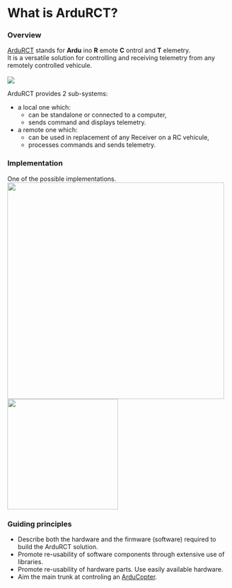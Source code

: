# What is ArduRCT? #

### Overview ###
[ArduRCT](http://ardurct.googlecode.com/svn/images/ArduRCT_concept.png) stands for **Ardu** ino **R** emote **C** ontrol and **T** elemetry.<br> It is a versatile solution for controlling and receiving telemetry from any remotely controlled vehicule.<br>
<br>
<img src='http://ardurct.googlecode.com/svn/images/ArduRCT_overview.png' />

ArduRCT provides 2 sub-systems:<br>
<ul><li>a local one which:<br>
<ul><li>can be standalone or connected to a computer,<br>
</li><li>sends command and displays telemetry.<br>
</li></ul></li><li>a remote one which:<br>
<ul><li>can be used in replacement of any Receiver on a RC vehicule,<br>
</li><li>processes commands and sends telemetry.</li></ul></li></ul>

<h3>Implementation</h3>
One of the possible implementations.<br>
<a href='http://ardurct.googlecode.com/svn/images/ArduRC.png'>
<img src='http://ardurct.googlecode.com/svn/images/ArduRC.png' width='490'><a>
<a href='http://ardurct.googlecode.com/svn/images/Remotuino.png'>
<img src='http://ardurct.googlecode.com/svn/images/Remotuino.png' width='250'><a>

<h3>Guiding principles</h3>
<ul><li>Describe both the hardware and the firmware (software) required to build the ArduRCT solution.<br>
</li><li>Promote re-usability of software components through extensive use of libraries.<br>
</li><li>Promote re-usability of hardware parts. Use easily available hardware.<br>
</li><li>Aim the main trunk at controling an <a href='http://code.google.com/p/arducopter/'>ArduCopter</a>.